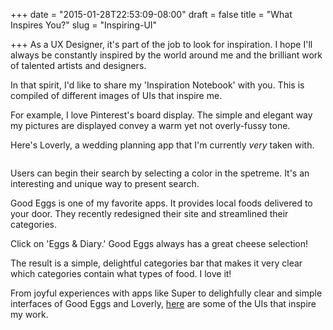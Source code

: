 +++
date = "2015-01-28T22:53:09-08:00"
draft = false
title = "What Inspires You?"
slug = "Inspiring-UI"

+++
As a UX Designer, it's part of the job to look for inspiration. I hope I'll always be constantly inspired by the world around me and the brilliant work of talented artists and designers. 

In that spirit, I'd like to share my 'Inspiration Notebook' with you. This is compiled of different images of UIs that inspire me.

For example, I love Pinterest's board display. The simple and elegant way my pictures are displayed convey a warm yet not overly-fussy tone. 
<img class="img-responsive img-centered" src="/images/Pinterest.png" alt="">

Here's Loverly, a wedding planning app that I'm currently *very* taken with. 

<img class="img-responsive img-centered" src="/images/Loverly.png" alt="">

Users can begin their search by selecting a color in the spetreme. It's an interesting and unique way to present search. 

Good Eggs is one of my favorite apps. It provides local foods delivered to your door. They recently redesigned their site and streamlined their categories. 


<img class="img-responsive img-centered" src="/images/GoodEggs.png" alt="">
<div class="image-caption">Click on 'Eggs & Diary.' Good Eggs always has a great cheese selection!</div>

The result is a simple, delightful categories bar that makes it very clear which categories contain what types of food. I love it! 

From joyful experiences with apps like Super to delighfully clear and simple interfaces of Good Eggs and Loverly, <a href="https://www.evernote.com/pub/colleenpaigeb/uiinspirations">here</a> are some of the UIs that inspire my work. 



